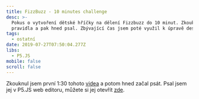 ```yaml
---
title: FizzBuzz - 10 minutes challenge
desc: >-
  Pokus o vytvoření dětské hříčky na dělení Fizzbuzz do 10 minut. Zkouknul jsem
  pravidla a pak hned psal. Zbývající čas jsem poté využil k úpravě designu.
tags:
  - ostatní
date: 2019-07-27T07:50:04.277Z
libs:
  - P5.JS
mobile: false
scroll: false
---
```

Zkouknul jsem první 1:30 tohoto [videa](https://www.youtube.com/watch?v=QPZ0pIK_wsc) a potom hned začal psát.
Psal jsem jej v P5.JS web editoru, můžete si jej otevřít [zde](https://editor.p5js.org/sirluky/sketches/__Z3ZeH5B).


<script>
let counter = 1;
let ymove = 0;

function setup() {
  createCanvas(400, 400);
  frameRate(30)
}

function draw() {
  background(220);
  for (let i = counter; i < counter + 7; i++) {
    let atext = ""
    if (i % 3 === 0) {
      atext += "Fizz"
    }
    if (i % 5 === 0) {
      atext += "Buzz"
    }
    text("Turn: " + counter, 20, 20)
    push()
    textAlign(CENTER)
    textSize(30)
    const numorbuzz = atext.length > 0 ? atext : i;
    if (i % 2 === 1) {
      fill(150,150,255)
    } else {
      fill(255, 150, 150);
    }
    rectMode(CENTER)
    rect(i % 2 === 0 ? 300 : 100, (i - counter) * 80 - ymove-10,150,50)
    fill(255,255,255)
    text(numorbuzz, i % 2 === 0 ? 300 : 100, (i - counter) * 80 - ymove)
    pop()

  }

  if (ymove % 80 === 0) {
    ymove = 0
    counter++;

  }
  ymove += 10;
}
</script>
